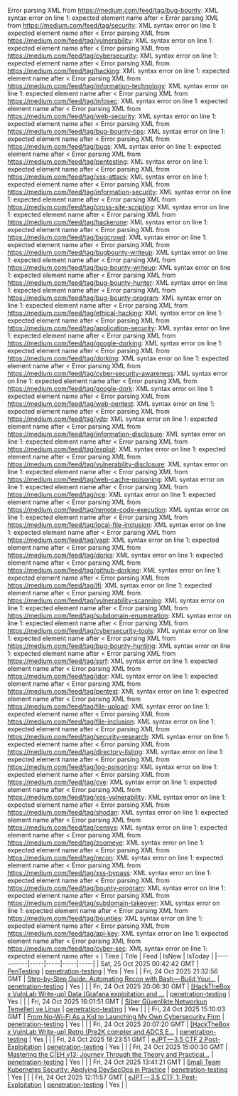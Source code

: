 Error parsing XML from https://medium.com/feed/tag/bug-bounty: XML syntax error on line 1: expected element name after <
Error parsing XML from https://medium.com/feed/tag/security: XML syntax error on line 1: expected element name after <
Error parsing XML from https://medium.com/feed/tag/vulnerability: XML syntax error on line 1: expected element name after <
Error parsing XML from https://medium.com/feed/tag/cybersecurity: XML syntax error on line 1: expected element name after <
Error parsing XML from https://medium.com/feed/tag/hacking: XML syntax error on line 1: expected element name after <
Error parsing XML from https://medium.com/feed/tag/information-technology: XML syntax error on line 1: expected element name after <
Error parsing XML from https://medium.com/feed/tag/infosec: XML syntax error on line 1: expected element name after <
Error parsing XML from https://medium.com/feed/tag/web-security: XML syntax error on line 1: expected element name after <
Error parsing XML from https://medium.com/feed/tag/bug-bounty-tips: XML syntax error on line 1: expected element name after <
Error parsing XML from https://medium.com/feed/tag/bugs: XML syntax error on line 1: expected element name after <
Error parsing XML from https://medium.com/feed/tag/pentesting: XML syntax error on line 1: expected element name after <
Error parsing XML from https://medium.com/feed/tag/xss-attack: XML syntax error on line 1: expected element name after <
Error parsing XML from https://medium.com/feed/tag/information-security: XML syntax error on line 1: expected element name after <
Error parsing XML from https://medium.com/feed/tag/cross-site-scripting: XML syntax error on line 1: expected element name after <
Error parsing XML from https://medium.com/feed/tag/hackerone: XML syntax error on line 1: expected element name after <
Error parsing XML from https://medium.com/feed/tag/bugcrowd: XML syntax error on line 1: expected element name after <
Error parsing XML from https://medium.com/feed/tag/bugbounty-writeup: XML syntax error on line 1: expected element name after <
Error parsing XML from https://medium.com/feed/tag/bug-bounty-writeup: XML syntax error on line 1: expected element name after <
Error parsing XML from https://medium.com/feed/tag/bug-bounty-hunter: XML syntax error on line 1: expected element name after <
Error parsing XML from https://medium.com/feed/tag/bug-bounty-program: XML syntax error on line 1: expected element name after <
Error parsing XML from https://medium.com/feed/tag/ethical-hacking: XML syntax error on line 1: expected element name after <
Error parsing XML from https://medium.com/feed/tag/application-security: XML syntax error on line 1: expected element name after <
Error parsing XML from https://medium.com/feed/tag/google-dorking: XML syntax error on line 1: expected element name after <
Error parsing XML from https://medium.com/feed/tag/dorking: XML syntax error on line 1: expected element name after <
Error parsing XML from https://medium.com/feed/tag/cyber-security-awareness: XML syntax error on line 1: expected element name after <
Error parsing XML from https://medium.com/feed/tag/google-dork: XML syntax error on line 1: expected element name after <
Error parsing XML from https://medium.com/feed/tag/web-pentest: XML syntax error on line 1: expected element name after <
Error parsing XML from https://medium.com/feed/tag/vdp: XML syntax error on line 1: expected element name after <
Error parsing XML from https://medium.com/feed/tag/information-disclosure: XML syntax error on line 1: expected element name after <
Error parsing XML from https://medium.com/feed/tag/exploit: XML syntax error on line 1: expected element name after <
Error parsing XML from https://medium.com/feed/tag/vulnerability-disclosure: XML syntax error on line 1: expected element name after <
Error parsing XML from https://medium.com/feed/tag/web-cache-poisoning: XML syntax error on line 1: expected element name after <
Error parsing XML from https://medium.com/feed/tag/rce: XML syntax error on line 1: expected element name after <
Error parsing XML from https://medium.com/feed/tag/remote-code-execution: XML syntax error on line 1: expected element name after <
Error parsing XML from https://medium.com/feed/tag/local-file-inclusion: XML syntax error on line 1: expected element name after <
Error parsing XML from https://medium.com/feed/tag/vapt: XML syntax error on line 1: expected element name after <
Error parsing XML from https://medium.com/feed/tag/dorks: XML syntax error on line 1: expected element name after <
Error parsing XML from https://medium.com/feed/tag/github-dorking: XML syntax error on line 1: expected element name after <
Error parsing XML from https://medium.com/feed/tag/lfi: XML syntax error on line 1: expected element name after <
Error parsing XML from https://medium.com/feed/tag/vulnerability-scanning: XML syntax error on line 1: expected element name after <
Error parsing XML from https://medium.com/feed/tag/subdomain-enumeration: XML syntax error on line 1: expected element name after <
Error parsing XML from https://medium.com/feed/tag/cybersecurity-tools: XML syntax error on line 1: expected element name after <
Error parsing XML from https://medium.com/feed/tag/bug-bounty-hunting: XML syntax error on line 1: expected element name after <
Error parsing XML from https://medium.com/feed/tag/ssrf: XML syntax error on line 1: expected element name after <
Error parsing XML from https://medium.com/feed/tag/idor: XML syntax error on line 1: expected element name after <
Error parsing XML from https://medium.com/feed/tag/pentest: XML syntax error on line 1: expected element name after <
Error parsing XML from https://medium.com/feed/tag/file-upload: XML syntax error on line 1: expected element name after <
Error parsing XML from https://medium.com/feed/tag/file-inclusion: XML syntax error on line 1: expected element name after <
Error parsing XML from https://medium.com/feed/tag/security-research: XML syntax error on line 1: expected element name after <
Error parsing XML from https://medium.com/feed/tag/directory-listing: XML syntax error on line 1: expected element name after <
Error parsing XML from https://medium.com/feed/tag/log-poisoning: XML syntax error on line 1: expected element name after <
Error parsing XML from https://medium.com/feed/tag/cve: XML syntax error on line 1: expected element name after <
Error parsing XML from https://medium.com/feed/tag/xss-vulnerability: XML syntax error on line 1: expected element name after <
Error parsing XML from https://medium.com/feed/tag/shodan: XML syntax error on line 1: expected element name after <
Error parsing XML from https://medium.com/feed/tag/censys: XML syntax error on line 1: expected element name after <
Error parsing XML from https://medium.com/feed/tag/zoomeye: XML syntax error on line 1: expected element name after <
Error parsing XML from https://medium.com/feed/tag/recon: XML syntax error on line 1: expected element name after <
Error parsing XML from https://medium.com/feed/tag/xss-bypass: XML syntax error on line 1: expected element name after <
Error parsing XML from https://medium.com/feed/tag/bounty-program: XML syntax error on line 1: expected element name after <
Error parsing XML from https://medium.com/feed/tag/subdomain-takeover: XML syntax error on line 1: expected element name after <
Error parsing XML from https://medium.com/feed/tag/bounties: XML syntax error on line 1: expected element name after <
Error parsing XML from https://medium.com/feed/tag/api-key: XML syntax error on line 1: expected element name after <
Error parsing XML from https://medium.com/feed/tag/cyber-sec: XML syntax error on line 1: expected element name after <
| Time | Title | Feed | IsNew | IsToday |
|-----------|-----|-----|-----|-----|
| Sat, 25 Oct 2025 00:42:42 GMT | [PenTesting](https://freedium.cfd/https://medium.com/p/2013cf75023c) | [penetration-testing](https://medium.com/feed/tag/penetration-testing) | Yes | Yes |
| Fri, 24 Oct 2025 21:32:56 GMT | [Step-by-Step Guide: Automating Recon with Bash — Build Your...](https://freedium.cfd/https://medium.com/p/3692c145cc77) | [penetration-testing](https://medium.com/feed/tag/penetration-testing) | Yes |  |
| Fri, 24 Oct 2025 20:06:30 GMT | [\[HackTheBox x VulnLab Write-up\] Data (Grafana exploitation and ...](https://freedium.cfd/https://medium.com/p/c412bbddfc2e) | [penetration-testing](https://medium.com/feed/tag/penetration-testing) | Yes |  |
| Fri, 24 Oct 2025 16:01:51 GMT | [Siber Güvenlikte Networkun Temelleri ve Linux](https://freedium.cfd/https://medium.com/p/e035c4dc2198) | [penetration-testing](https://medium.com/feed/tag/penetration-testing) | Yes |  |
| Fri, 24 Oct 2025 15:10:03 GMT | [From No-Wi-Fi As a Kid to Launching My Own Cybersecurity Firm](https://freedium.cfd/https://medium.com/p/630674bd1d47) | [penetration-testing](https://medium.com/feed/tag/penetration-testing) | Yes |  |
| Fri, 24 Oct 2025 20:07:20 GMT | [\[HackTheBox x VulnLab Write-up\] Retro (Pre2K compter and ADCS E...](https://freedium.cfd/https://medium.com/p/79f4eb386cfd) | [penetration-testing](https://medium.com/feed/tag/penetration-testing) | Yes |  |
| Fri, 24 Oct 2025 18:23:51 GMT | [eJPT — 3.5 CTF 2 Post-Exploitation](https://freedium.cfd/https://medium.com/p/545b111dd3e3) | [penetration-testing](https://medium.com/feed/tag/penetration-testing) | Yes |  |
| Fri, 24 Oct 2025 15:00:30 GMT | [Mastering the C\|EH v13: Journey Through the Theory and Practical...](https://freedium.cfd/https://medium.com/p/6391c95b14fb) | [penetration-testing](https://medium.com/feed/tag/penetration-testing) | Yes |  |
| Fri, 24 Oct 2025 13:41:21 GMT | [Small Team Kubernetes Security: Applying DevSecOps in Practice](https://freedium.cfd/https://medium.com/p/7eebecf9e9fa) | [penetration-testing](https://medium.com/feed/tag/penetration-testing) | Yes |  |
| Fri, 24 Oct 2025 12:11:57 GMT | [eJPT — 3.5 CTF 1: Post-Exploitation](https://freedium.cfd/https://medium.com/p/640bb66c0dc0) | [penetration-testing](https://medium.com/feed/tag/penetration-testing) | Yes |  |
